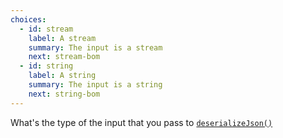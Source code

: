 ```yaml
---
choices:
  - id: stream
    label: A stream
    summary: The input is a stream
    next: stream-bom
  - id: string
    label: A string
    summary: The input is a string
    next: string-bom
---
```


What's the type of the input that you pass to [`deserializeJson()`](/v6/api/json/deserializejson/)